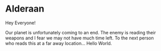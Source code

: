 # Alderaan

Hey Everyone!

Our planet is unfortunately coming to an end. The enemy is reading their weapons and I fear we may not have much time left. To the next person who reads this at a far away location... Hello World.
